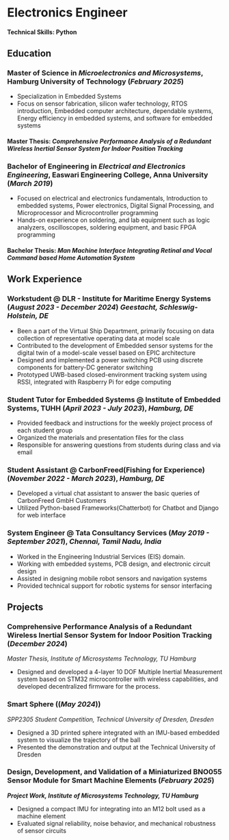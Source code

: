# Electronics Engineer

#### Technical Skills: Python

## Education						       		
### Master of Science in *Microelectronics and Microsystems*, Hamburg University of Technology (_February 2025_)
- Specialization in Embedded Systems
- Focus on sensor fabrication, silicon wafer technology, RTOS introduction, Embedded computer architecture, dependable systems, Energy efficiency in embedded systems, and software for embedded systems
#### Master Thesis: *Comprehensive Performance Analysis of a Redundant Wireless Inertial Sensor System for Indoor Position Tracking*


### Bachelor of Engineering in *Electrical and Electronics Engineering*, Easwari Engineering College, Anna University (_March 2019_)
- Focused on electrical and electronics fundamentals, Introduction to embedded systems, Power electronics, Digital Signal Processing, and Microprocessor and Microcontroller programming
- Hands-on experience on soldering, and lab equipment such as logic analyzers, oscilloscopes, soldering equipment, and basic FPGA programming
#### Bachelor Thesis: *Man Machine Interface Integrating Retinal and Vocal Command based Home Automation System*


## Work Experience
### **Workstudent @ DLR - Institute for Maritime Energy Systems (_August 2023 - December 2024_)** *Geestacht, Schleswig-Holstein, DE*
- Been a part of the Virtual Ship Department, primarily focusing on data collection of representative operating data at model scale
- Contributed to the development of Embedded sensor systems for the digital twin of a model-scale vessel based on EPIC architecture
- Designed and implemented a power switching PCB using discrete components for battery-DC generator switching
- Prototyped UWB-based closed-environment tracking system using RSSI, integrated with Raspberry Pi for edge computing

### **Student Tutor for Embedded Systems @ Institute of Embedded Systems, TUHH (_April 2023 - July 2023_)**, *Hamburg, DE*
- Provided feedback and instructions for the weekly project process of each student group
- Organized the materials and presentation files for the class
- Responsible for answering questions from students during class and via email

### **Student Assistant @ CarbonFreed(Fishing for Experience) (_November 2022 - March 2023_)**, *Hamburg, DE*
- Developed a virtual chat assistant to answer the basic queries of CarbonFreed GmbH Customers
- Utilized Python-based Frameworks(Chatterbot) for Chatbot and Django for web interface

### **System Engineer @ Tata Consultancy Services (_May 2019 - September 2021_)**, *Chennai, Tamil Nadu, India*
- Worked in the Engineering Industrial Services (EIS) domain.
- Working with embedded systems, PCB design, and electronic circuit design
- Assisted in designing mobile robot sensors and navigation systems
- Provided technical support for robotic systems for sensor interfacing

## Projects
### **Comprehensive Performance Analysis of a Redundant Wireless Inertial Sensor System for Indoor Position Tracking (_December 2024_)**
*Master Thesis, Institute of Microsystems Technology, TU Hamburg*
- Designed and developed a 4-layer 10 DOF Multiple Inertial Measurement system based on STM32 microcontroller with wireless capabilities, and developed decentralized firmware for the process.

### **Smart Sphere ((_May 2024_))**
*SPP2305 Student Competition, Technical University of Dresden, Dresden*
- Designed a 3D printed sphere integrated with an IMU-based embedded system to visualize the trajectory of the ball
- Presented the demonstration and output at the Technical University of Dresden

### **Design, Development, and Validation of a Miniaturized BNO055 Sensor Module for Smart Machine Elements (_February 2025_)** 
***Project Work, Institute of Microsystems Technology, TU Hamburg***
- Designed a compact IMU for integrating into an M12 bolt used as a machine element
- Evaluated signal reliability, noise behavior, and mechanical robustness of sensor circuits

